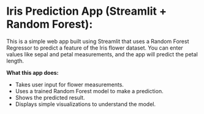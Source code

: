 # Iris Prediction App (Streamlit + Random Forest): 
 
This is a simple web app built using Streamlit that uses a Random Forest Regressor to predict a feature of the Iris flower dataset. You can enter values like sepal and petal measurements, and the app will predict the petal length.

**What this app does:**

* Takes user input for flower measurements.<br>
* Uses a trained Random Forest model to make a prediction.<br>
* Shows the predicted result.<br>
* Displays simple visualizations to understand the model.<br>
